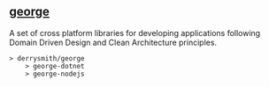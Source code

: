 ## [george][1]

A set of cross platform libraries for developing applications following Domain Driven Design and Clean Architecture principles.

```
> derrysmith/george
	> george-dotnet
	> george-nodejs
```

[1]: https://en.wikipedia.org/wiki/George_Clinton_(funk_musician) "George Clinton"
